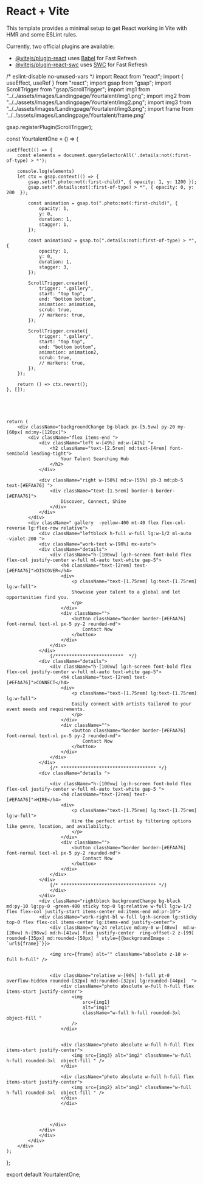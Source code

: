 # React + Vite

This template provides a minimal setup to get React working in Vite with HMR and some ESLint rules.

Currently, two official plugins are available:

- [@vitejs/plugin-react](https://github.com/vitejs/vite-plugin-react/blob/main/packages/plugin-react/README.md) uses [Babel](https://babeljs.io/) for Fast Refresh
- [@vitejs/plugin-react-swc](https://github.com/vitejs/vite-plugin-react-swc) uses [SWC](https://swc.rs/) for Fast Refresh











/* eslint-disable no-unused-vars */
import React from "react";
import { useEffect, useRef } from "react";
import gsap from "gsap";
import ScrollTrigger from "gsap/ScrollTrigger";
import img1 from "../../assets/images/Landingpage/Yourtalent/img1.png";
import img2 from "../../assets/images/Landingpage/Yourtalent/img2.png";
import img3 from "../../assets/images/Landingpage/Yourtalent/img3.png";
import frame from '../../assets/images/Landingpage/Yourtalent/frame.png'

gsap.registerPlugin(ScrollTrigger);


const YourtalentOne = () => {

   
    useEffect(() => { 
        const elements = document.querySelectorAll('.details:not(:first-of-type) > *');

        console.log(elements)
        let ctx = gsap.context(() => {
            gsap.set(".photo:not(:first-child)", { opacity: 1, y: 1200 });
            gsap.set(".details:not(:first-of-type) > *", { opacity: 0, y: 200  });

            const animation = gsap.to(".photo:not(:first-child)", {
                opacity: 1,
                y: 0,
                duration: 1,
                stagger: 1,
            });

            const animation2 = gsap.to(".details:not(:first-of-type) > *", {
                opacity: 1,
                y: 0,
                duration: 1,
                stagger: 3,
            });

            ScrollTrigger.create({
                trigger: ".gallery",
                start: "top top",
                end: "bottom bottom",
                animation: animation,
                scrub: true,
                // markers: true,
            });

            ScrollTrigger.create({
                trigger: ".gallery",
                start: "top top",
                end: "bottom bottom",
                animation: animation2,
                scrub: true,
                // markers: true,
            });      
        });

        return () => ctx.revert();
    }, []);


    
    

    return (
        <div className="backgroundChange bg-black px-[5.5vw] py-20 my-[60px] md:my-[120px]">
            <div className="flex items-end ">
                <div className="left w-[49%] md:w-[41%] ">
                    <h2 className="text-[2.5rem] md:text-[4rem] font-semibold leading-tight">
                        Your Talent Searching Hub
                    </h2>
                </div>

                <div className="right w-[50%] md:w-[55%] pb-3 md:pb-5 text-[#EFAA76] ">
                    <div className="text-[1.5rem] border-b border-[#EFAA76]">
                        Discover, Connect, Shine
                    </div>
                </div>
            </div>
            <div className=" gallery  -yellow-400 mt-40 flex flex-col-reverse lg:flex-row relative">
                <div className="leftblock h-full w-full lg:w-1/2 ml-auto  -violet-200 ">
                <div className="work-text w-[90%] mx-auto">
                <div className="details">
                    <div className="h-[100vw] lg:h-screen font-bold flex flex-col justify-center w-full ml-auto text-white gap-5">
                        <h4 className="text-[2rem] text-[#EFAA76]">DISCOVER</h4>
                        <div>
                            <p className="text-[1.75rem] lg:text-[1.75rem] lg:w-full">
                            Showcase your talent to a global and let opportunities find you.
                            </p>
                        </div>
                        <div className="">
                            <button className="border border-[#EFAA76] font-normal text-xl px-5 py-2 rounded-md">
                                Contact Now
                            </button>
                        </div>
                    </div>
                </div>
                    {/*************************  */}
                <div className="details">
                    <div className="h-[100vw] lg:h-screen font-bold flex flex-col justify-center w-full ml-auto text-white gap-5">
                        <h4 className="text-[2rem] text-[#EFAA76]">CONNECT</h4>
                        <div>
                            <p className="text-[1.75rem] lg:text-[1.75rem] lg:w-full">
                            Easily connect with artists tailored to your event needs and requirements.
                            </p>
                        </div>
                        <div className="">
                            <button className="border border-[#EFAA76] font-normal text-xl px-5 py-2 rounded-md">
                                Contact Now
                            </button>
                        </div>
                    </div>
                </div>
                    {/* *********************************** */}
                <div className="details ">

                    <div className="h-[100vw] lg:h-screen font-bold flex flex-col justify-center w-full ml-auto text-white gap-5 ">
                        <h4 className="text-[2rem] text-[#EFAA76]">HIRE</h4>
                        <div>
                            <p className="text-[1.75rem] lg:text-[1.75rem] lg:w-full">
                            Hire the perfect artist by filtering options like genre, location, and availability.
                            </p>
                        </div>
                        <div className="">
                            <button className="border border-[#EFAA76] font-normal text-xl px-5 py-2 rounded-md">
                                Contact Now
                            </button>
                        </div>
                    </div>
                </div>
                    {/* *********************************** */}
                    </div>
                </div>
                <div className="rightblock backgroundChange bg-black  md:py-10 lg:py-0 -green-400 sticky top-0 lg:relative w-full lg:w-1/2  flex flex-col justify-start items-center md:items-end md:pr-10">
                <div className="work-right-bl w-full lg:h-screen lg:sticky top-0 flex flex-col items-center lg:items-end justify-center">
                    <div className="my-24 relative md:my-0 w-[48vw]  md:w-[20vw] h-[98vw] md:h-[41vw] flex justify-center  ring-offset-2 z-[99]  rounded-[35px] md:rounded-[50px] " style={{backgroundImage : `url${frame}`}}>

                    <img src={frame} alt="" className="absolute z-10 w-full h-full" />


                    <div className="relative w-[96%] h-full pt-0  overflow-hidden rounded-[32px] md:rounded-[32px] lg:rounded-[44px]  ">
                        <div className="photo absolute w-full h-full flex items-start justify-center">
                            <img
                                src={img1}
                                alt="img1"
                                className="w-full h-full rounded-3xl  object-fill "
                            />
                        </div>
                       

                        <div className="photo absolute w-full h-full flex items-start justify-center">
                            <img src={img3} alt="img2" className="w-full h-full rounded-3xl  object-fill " />
                        </div>

                        <div className="photo absolute w-full h-full flex items-start justify-center">
                            <img src={img2} alt="img2" className="w-full h-full rounded-3xl  object-fill " />
                        </div>
                        </div>



                    </div>
                </div>    
                </div>
            </div>
        </div>
    );
};

export default YourtalentOne;



